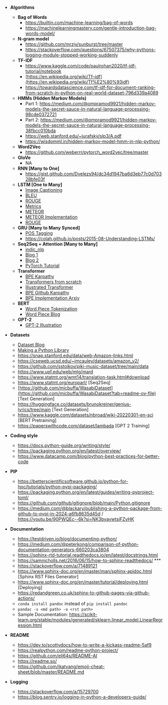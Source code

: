 
- **Algorithms**
    - **Bag of Words**
        - https://builtin.com/machine-learning/bag-of-words
        - https://machinelearningmastery.com/gentle-introduction-bag-words-model/
    - **N-gram model**
        - https://github.com/mrzjy/sunburst/tree/master
        - https://stackoverflow.com/questions/67507375/why-pythons-logging-module-stopped-working-suddenly
    - **TF-IDF**
        - https://www.kaggle.com/code/paulrohan2020/tf-idf-tutorial/notebook
        - [https://en.wikipedia.org/wiki/Tf–idf](https://en.wikipedia.org/wiki/Tf%E2%80%93idf)
        - https://towardsdatascience.com/tf-idf-for-document-ranking-from-scratch-in-python-on-real-world-dataset-796d339a4089
    - **HMMs (Hidden Markov Models)**
        - Part 1: https://medium.com/@ompramod9921/hidden-markov-models-the-secret-sauce-in-natural-language-processing-98cde0372721
        - Part 2: https://medium.com/@ompramod9921/hidden-markov-models-the-secret-sauce-in-natural-language-processing-38fbcc010bda
        - https://web.stanford.edu/~jurafsky/slp3/A.pdf
        - https://wisdomml.in/hidden-markov-model-hmm-in-nlp-python/
    - **Word2Vec**
        - https://github.com/weberrr/pytorch_word2vec/tree/master
    - **GloVe**
        - NA
    - **RNN [Many to One]**
        - https://gist.github.com/Dvelezs94/dc34d1947ba6d3eb77c0d70328bfe03f
    - **LSTM [One to Many]**
        - [Image Captioning](https://www.kaggle.com/code/quadeer15sh/flickr8k-image-captioning-using-cnns-lstms)
        - [BLEU](https://towardsdatascience.com/foundations-of-nlp-explained-bleu-score-and-wer-metrics-1a5ba06d812b)
        - [ROUGE](https://medium.com/@sthanikamsanthosh1994/understanding-bleu-and-rouge-score-for-nlp-evaluation-1ab334ecadcb)
        - [Metrics](https://towardsdatascience.com/how-to-evaluate-text-generation-models-metrics-for-automatic-evaluation-of-nlp-models-e1c251b04ec1)
        - [METEOR](https://machinelearninginterview.com/topics/machine-learning/meteor-for-machine-translation/)
        - [METEOR Implementation](https://github.com/zembrodt/pymeteor/blob/master/pymeteor/pymeteor.py)
        - [ROUGE](https://www.freecodecamp.org/news/what-is-rouge-and-how-it-works-for-evaluation-of-summaries-e059fb8ac840/)
    - **GRU [Many to Many Synced]**
        - [POS Tagging](https://www.kaggle.com/code/tanyadayanand/pos-tagging-using-rnn)
        - https://colah.github.io/posts/2015-08-Understanding-LSTMs/
    - **Seq2Seq + Attention [Many to Many]**
        - [indic_nlp](https://github.com/anoopkunchukuttan/indic_nlp_library)
        - [Blog 1](https://jalammar.github.io/visualizing-neural-machine-translation-mechanics-of-seq2seq-models-with-attention/)
        - [Blog 2](https://medium.com/analytics-vidhya/encoder-decoder-seq2seq-models-clearly-explained-c34186fbf49b)
        - [PyTorch Tutorial](https://pytorch.org/tutorials/intermediate/seq2seq_translation_tutorial.html)
    - **Transformer**
        - [BPE Karpathy](https://youtu.be/zduSFxRajkE?si=EE24TtrPxy6WqmdW)
        - [Transformers from scratch](https://towardsdatascience.com/build-your-own-transformer-from-scratch-using-pytorch-84c850470dcb)
        - [Illustrated Transformer](https://jalammar.github.io/illustrated-transformer/)
        - [BPE Github Karpathy](https://github.com/karpathy/minbpe)
        - [BPE Implementation Arxiv](https://arxiv.org/pdf/1508.07909v5)
    - **BERT**
        - [Word Piece Tokenization](https://stackoverflow.com/questions/55382596/how-is-wordpiece-tokenization-helpful-to-effectively-deal-with-rare-words-proble/55416944#55416944)
        - [Word Piece Blog](https://huggingface.co/learn/nlp-course/en/chapter6/6)
    - **GPT-2**
        - [GPT-2 Illustration](https://jalammar.github.io/illustrated-gpt2/)

-  **Datasets**
    -  [Dataset Blog](https://www.shaip.com/blog/15-nlp-dataset-for-nlp/)
    -  [Making a Python Library](https://learnopencv.com/building-pip-installable-package-pypi/)
    -  https://snap.stanford.edu/data/web-Amazon-links.html
    -  https://cseweb.ucsd.edu/~jmcauley/datasets/amazon_v2/
    -  https://github.com/sstoikov/piki-music-dataset/tree/main/data
    -  https://www.upf.edu/web/mtg/mard
    -  https://www.statmt.org/wmt14/translation-task.html#download
    -  https://www.statmt.org/europarl/ [Seq2Seq]
    -  [https://github.com/micbuffa/WasabiDataset](https://github.com/micbuffa/WasabiDataset?tab=readme-ov-file) [Text Generation]
    -  https://huggingface.co/datasets/brunokreiner/genius-lyrics/tree/main [Text Generation]
    -  https://www.kaggle.com/datasets/nbroad/wiki-20220301-en-sci [BERT Pretraining]
    -  https://paperswithcode.com/dataset/lambada [GPT 2 Training]

-  **Coding style**
    -  https://docs.python-guide.org/writing/style/
    -  https://packaging.python.org/en/latest/overview/
    -  https://www.datacamp.com/blog/python-best-practices-for-better-code 

-  **PIP**
    -  https://betterscientificsoftware.github.io/python-for-hpc/tutorials/python-pypi-packaging/
    -  https://packaging.python.org/en/latest/guides/writing-pyproject-toml/
    -  https://github.com/github/gitignore/blob/main/Python.gitignore
    -  https://medium.com/@blackary/publishing-a-python-package-from-github-to-pypi-in-2024-a6fb8635d45d / https://youtu.be/90PWQEc--6k?si=NK3byavwtsiFZyHK

-  **Documentation**
    -  https://testdriven.io/blog/documenting-python/
    -  https://medium.com/@peterkong/comparison-of-python-documentation-generators-660203ca3804
    -  https://sphinx-rtd-tutorial.readthedocs.io/en/latest/docstrings.html
    -  https://samnicholls.net/2016/06/15/how-to-sphinx-readthedocs/ ***
    -  https://stackoverflow.com/a/71489121
    -  https://www.sphinx-doc.org/en/master/man/sphinx-apidoc.html [Sphinx RST Files Generator]
    -  https://www.sphinx-doc.org/en/master/tutorial/deploying.html [Deploying]
    -  https://redandgreen.co.uk/sphinx-to-github-pages-via-github-actions/
    -  `conda install pandoc` instead of `pip install pandoc`
    -  `pandac -s <md path> -o <rst path>`
    -  Sample Documentation: https://scikit-learn.org/stable/modules/generated/sklearn.linear_model.LinearRegression.html

-  **README**
    -  https://dev.to/scottydocs/how-to-write-a-kickass-readme-5af9
    -  https://realpython.com/readme-python-project/
    -  https://github.com/eli64s/README-AI
    -  https://readme.so/
    -  https://github.com/ikatyang/emoji-cheat-sheet/blob/master/README.md

-  **Logging**
    -  https://stackoverflow.com/a/15729700
    -  https://blog.sentry.io/logging-in-python-a-developers-guide/